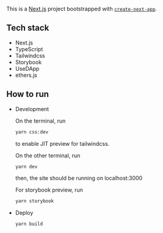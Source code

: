 This is a [Next.js](https://nextjs.org/) project bootstrapped with [`create-next-app`](https://github.com/vercel/next.js/tree/canary/packages/create-next-app).

## Tech stack

- Next.js
- TypeScript
- Tailwindcss
- Storybook
- UseDApp
- ethers.js

## How to run

- Development

  On the terminal, run
  
  ```bash
  yarn css:dev
  ```
  
  to enable JIT preview for tailwindcss.
  
  On the other terminal, run
  
  ```bash
  yarn dev
  ```
  
  then, the site should be running on localhost:3000
  
  For storybook preview, run
  ```bash
  yarn storybook
  ```
  
- Deploy

  ```bash
  yarn build
  ```
  
